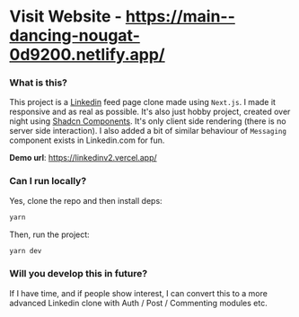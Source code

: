 # Visit Website - https://main--dancing-nougat-0d9200.netlify.app/

### What is this?

This project is a [Linkedin](https://www.linkedin.com/feed/) feed page clone made using `Next.js`. I made it responsive and as real as possible. It's also just hobby project, created over night using [Shadcn Components](https://ui.shadcn.com/). It's only client side rendering (there is no server side interaction). I also added a bit of similar behaviour of `Messaging` component exists in Linkedin.com for fun.

**Demo url**: https://linkedinv2.vercel.app/

### Can I run locally?

Yes, clone the repo and then install deps:

``` bash
yarn
```

Then, run the project:

``` bash
yarn dev
```

### Will you develop this in future?

If I have time, and if people show interest, I can convert this to a more advanced Linkedin clone with Auth / Post / Commenting modules etc.
